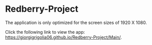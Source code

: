 # Redberry-Project

The application is only optimized for the screen sizes of 1920 X 1080.

Click the following link to view the app: https://giorgigrigolia06.github.io/Redberry-Project/Main/.
